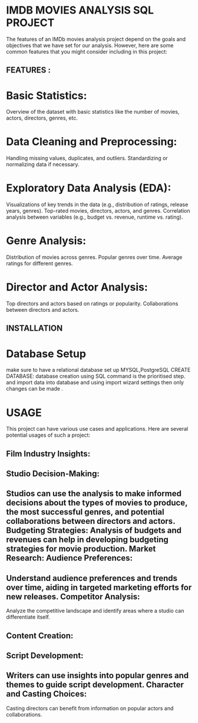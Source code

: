 # IMDB MOVIES ANALYSIS SQL PROJECT 
The features of an IMDb movies analysis project depend on the goals and objectives that we have set for our analysis. However, here are some common features that you might consider including in this project:
## FEATURES :

# Basic Statistics:
Overview of the dataset with basic statistics like the number of movies, actors, directors, genres, etc.
# Data Cleaning and Preprocessing:
Handling missing values, duplicates, and outliers.
Standardizing or normalizing data if necessary.
# Exploratory Data Analysis (EDA):
Visualizations of key trends in the data (e.g., distribution of ratings, release years, genres).
Top-rated movies, directors, actors, and genres.
Correlation analysis between variables (e.g., budget vs. revenue, runtime vs. rating).
# Genre Analysis:
Distribution of movies across genres.
Popular genres over time.
Average ratings for different genres.
# Director and Actor Analysis:
Top directors and actors based on ratings or popularity.
Collaborations between directors and actors.
## INSTALLATION 
# Database Setup 
make sure to have a relational database set up MYSQL,PostgreSQL
CREATE DATABASE: database creation using SQL command is the prioritised step.
and import data into database and using import wizard settings then only changes can be made .
# USAGE 
This project can have various use cases and applications. Here are several potential usages of such a project:
## Film Industry Insights:
Studio Decision-Making:
----------------------
Studios can use the analysis to make informed decisions about the types of movies to produce, the most successful genres, and potential collaborations between directors and actors.
Budgeting Strategies: Analysis of budgets and revenues can help in developing budgeting strategies for movie production.
Market Research:
Audience Preferences:
--------------------
Understand audience preferences and trends over time, aiding in targeted marketing efforts for new releases.
Competitor Analysis:
-------------------
Analyze the competitive landscape and identify areas where a studio can differentiate itself.
## Content Creation:

Script Development:
-------------------
Writers can use insights into popular genres and themes to guide script development.
Character and Casting Choices:
-----------------------------
Casting directors can benefit from information on popular actors and collaborations.
